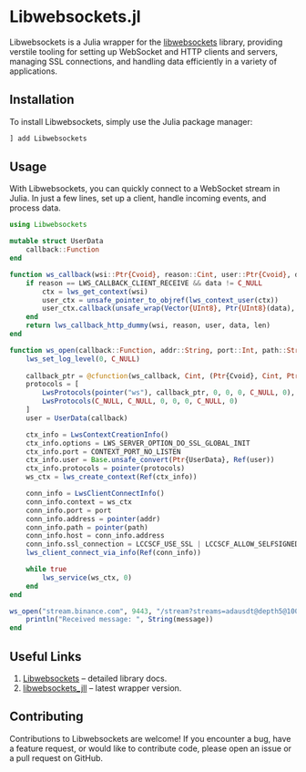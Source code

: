 # Libwebsockets.jl

Libwebsockets is a Julia wrapper for the [libwebsockets](https://libwebsockets.org/) library, providing verstile tooling for setting up WebSocket and HTTP clients and servers, managing SSL connections, and handling data efficiently in a variety of applications.

## Installation

To install Libwebsockets, simply use the Julia package manager:

```julia
] add Libwebsockets
```

## Usage

With Libwebsockets, you can quickly connect to a WebSocket stream in Julia. In just a few lines, set up a client, handle incoming events, and process data.

```julia
using Libwebsockets

mutable struct UserData
    callback::Function
end

function ws_callback(wsi::Ptr{Cvoid}, reason::Cint, user::Ptr{Cvoid}, data::Ptr{Cvoid}, len::Csize_t)
    if reason == LWS_CALLBACK_CLIENT_RECEIVE && data != C_NULL
        ctx = lws_get_context(wsi)
        user_ctx = unsafe_pointer_to_objref(lws_context_user(ctx))
        user_ctx.callback(unsafe_wrap(Vector{UInt8}, Ptr{UInt8}(data), len))
    end
    return lws_callback_http_dummy(wsi, reason, user, data, len)
end

function ws_open(callback::Function, addr::String, port::Int, path::String)
    lws_set_log_level(0, C_NULL)
    
    callback_ptr = @cfunction(ws_callback, Cint, (Ptr{Cvoid}, Cint, Ptr{Cvoid}, Ptr{Cvoid}, Csize_t))
    protocols = [
        LwsProtocols(pointer("ws"), callback_ptr, 0, 0, 0, C_NULL, 0),
        LwsProtocols(C_NULL, C_NULL, 0, 0, 0, C_NULL, 0)
    ]
    user = UserData(callback)

    ctx_info = LwsContextCreationInfo()
    ctx_info.options = LWS_SERVER_OPTION_DO_SSL_GLOBAL_INIT
    ctx_info.port = CONTEXT_PORT_NO_LISTEN
    ctx_info.user = Base.unsafe_convert(Ptr{UserData}, Ref(user))
    ctx_info.protocols = pointer(protocols)
    ws_ctx = lws_create_context(Ref(ctx_info))

    conn_info = LwsClientConnectInfo()
    conn_info.context = ws_ctx
    conn_info.port = port
    conn_info.address = pointer(addr)
    conn_info.path = pointer(path)
    conn_info.host = conn_info.address
    conn_info.ssl_connection = LCCSCF_USE_SSL | LCCSCF_ALLOW_SELFSIGNED
    lws_client_connect_via_info(Ref(conn_info))

    while true
        lws_service(ws_ctx, 0)
    end
end

ws_open("stream.binance.com", 9443, "/stream?streams=adausdt@depth5@100ms") do message
    println("Received message: ", String(message))
end
```

## Useful Links

1. [Libwebsockets](https://libwebsockets.org/) – detailed library docs.
2. [libwebsockets_jll](https://github.com/JuliaBinaryWrappers/libwebsockets_jll.jl) – latest wrapper version.

## Contributing

Contributions to Libwebsockets are welcome! If you encounter a bug, have a feature request, or would like to contribute code, please open an issue or a pull request on GitHub.
